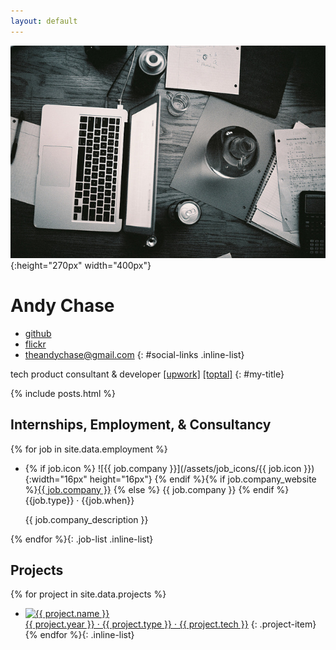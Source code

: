 ```yaml
---
layout: default
---
```


![Photo of desk](assets/cover_photo.jpg){:height="270px" width="400px"}

# Andy Chase

* [<i class="fa fa-github-alt" aria-hidden="true"></i> github](https://github.com/andychase)
* [<i class="fa fa-flickr" aria-hidden="true"></i>
 flickr](http://www.flickr.com/photos/asperous/sets/)
* [<i class="fa fa-envelope" aria-hidden="true"></i> <theandychase@gmail.com>](mailto:theandychase@gmail.com)
{: #social-links .inline-list}

tech product consultant & developer [[upwork]](https://www.upwork.com/freelancers/~01dbdbcc5a2c375fda) [[toptal]](https://www.toptal.com/resume/andrew-chase)
{: #my-title}

{% include posts.html %}

## Internships, Employment, & Consultancy

{% for job in site.data.employment %}
-  	{% if job.icon %}
	![{{ job.company }}](/assets/job_icons/{{ job.icon }}){:width="16px" height="16px"}
	{% endif %}{% if job.company_website %}<a href="{{ job.company_website }}">{{ job.company }}</a>
	{% else %}
	<span>{{ job.company }}</span>
	{% endif %}<span class="job-info">{{job.type}} &middot; {{job.when}}</span>
	<p>{{ job.company_description }}</p>
{% endfor %}{: .job-list .inline-list}

## Projects

{% for project in site.data.projects %}
- 	<a href="{{ project.link }}"><img src="/assets/featured/{{ project.name|slugify }}.png" alt="{{ project.name }}" width="400px" style="display: block;"><span class="project-info">{{ project.year }} &middot; {{ project.type }} &middot; {{ project.tech }}</span></a>
	{: .project-item}
{% endfor %}{: .inline-list}

